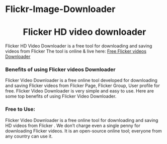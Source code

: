# Flickr-Image-Downloader
# <div align="center">Flicker HD video downloader </div>  
  

Flicker HD Video Downloader is a free tool for downloading and saving videos from Flicker The tool is online & live here: [Free Flicker  videos Downloader](https://hdstockimages.com/flickr-downloader/)  
  


### Benefits of using Flicker  videos Downloader  
Flicker  Video Downloader is a free online tool developed for downloading and saving Flicker  videos from Flicker  Page, Flicker  Group, User profile for free. Flicker  Video Downloader is very simple and easy to use. Here are some top benefits of using Flicker  Video Downloader.  
 
 ### Free to Use: 
Flicker  Video Downloader is a free online tool for downloading and saving HD videos from Flicker . We don’t charge even a single penny for downloading Flicker  videos. It is an open-source online tool; everyone from any country can use it. 
<br/>  


  


